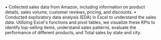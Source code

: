 •	Collected sales data from Amazon, including information on product details, sales volume, customer reviews, pricing, and discounts. 
•	Conducted exploratory data analysis (EDA) in Excel to understand the sales data. Utilizing Excel's functions and pivot tables, we visualize these KPIs to identify top-selling items, understand sales patterns, evaluate the performance of different products, and Total sales by state and city.
